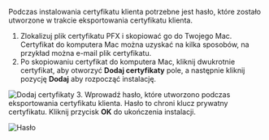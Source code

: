 Podczas instalowania certyfikatu klienta potrzebne jest hasło, które zostało utworzone w trakcie eksportowania certyfikatu klienta.

1. Zlokalizuj plik certyfikatu PFX i skopiować go do Twojego Mac. Certyfikat do komputera Mac można uzyskać na kilka sposobów, na przykład można e-mail plik certyfikatu.
2. Po skopiowaniu certyfikat do komputera Mac, kliknij dwukrotnie certyfikat, aby otworzyć **Dodaj certyfikaty** pole, a następnie kliknij pozycję **Dodaj** aby rozpocząć instalację.

  ![Dodaj certyfikaty](./media/vpn-gateway-certificates-install-mac-client-cert-include/addcert.png)
3. Wprowadź hasło, które utworzono podczas eksportowania certyfikatu klienta. Hasło to chroni klucz prywatny certyfikatu. Kliknij przycisk **OK** do ukończenia instalacji.

  ![Hasło](./media/vpn-gateway-certificates-install-mac-client-cert-include/password.png)